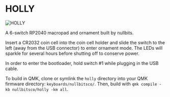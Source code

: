 # HOLLY

![HOLLY](https://nullbits.co/static/img/holly1.jpg)

A 6-switch RP2040 macropad and ornament built by nullbits.

Insert a CR2032 coin cell into the coin cell holder and slide the switch to the left (away from the USB connector) to enter ornament mode. The LEDs will sparkle for several hours before shutting off to conserve power.

In order to enter the bootloader, hold switch #1 while plugging in the USB cable.

To build in QMK, clone or symlink the `holly` directory into your QMK firmware directory: `keyboards/nullbitsco/`.
Then, build with `qmk compile -kb nullbitsco/holly -km all`.
